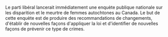 Le parti libéral lancerait immédiatement une enquète publique nationale sur les disparition et le meurtre de femmes autochtones au Canada. Le but de cette enquète est de produire des recommandations de changements, d'établir de nouvelles façons d'appliquer la loi et d'identifier de nouvelles façons de prévenir ce type de crimes.
